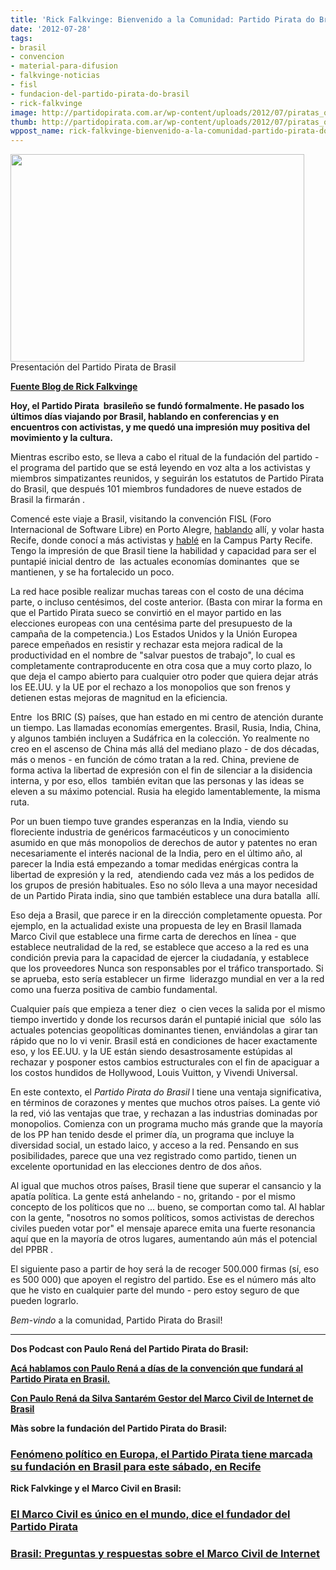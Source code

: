 ```yaml
---
title: 'Rick Falkvinge: Bienvenido a la Comunidad: Partido Pirata do Brasil'
date: '2012-07-28'
tags:
- brasil
- convencion
- material-para-difusion
- falkvinge-noticias
- fisl
- fundacion-del-partido-pirata-do-brasil
- rick-falkvinge
image: http://partidopirata.com.ar/wp-content/uploads/2012/07/piratas_opt.jpg
thumb: http://partidopirata.com.ar/wp-content/uploads/2012/07/piratas_opt-150x150.jpg
wppost_name: rick-falkvinge-bienvenido-a-la-comunidad-partido-pirata-do-brasil
---
```


<a href="http://partidopirata.com.ar/wp-content/uploads/2012/07/piratas_opt.jpg"><img class="size-full wp-image-5589" title="piratas_opt" src="http://partidopirata.com.ar/wp-content/uploads/2012/07/piratas_opt.jpg" alt="" width="470" height="332" /></a> Presentación del Partido Pirata de Brasil


<strong><a href="http://falkvinge.net/2012/07/28/welcome-to-the-community-partido-pirata-do-brasil/" target="_blank">Fuente Blog de Rick Falkvinge</a></strong>

<strong>Hoy, el Partido Pirata  brasileño se fundó formalmente. He pasado los últimos días viajando por Brasil, hablando en conferencias y en encuentros con activistas, y me quedó una impresión muy positiva del movimiento y la cultura.</strong>

Mientras escribo esto, se lleva a cabo el ritual de la fundación del partido - el programa del partido que se está leyendo en voz alta a los activistas y  miembros simpatizantes reunidos, y seguirán los estatutos de Partido Pirata do Brasil, que después 101 miembros fundadores de nueve estados de Brasil la firmarán .

Comencé este viaje a Brasil, visitando la convención FISL (Foro Internacional de Software Libre) en Porto Alegre, <a href="http://www.techtudo.com.br/artigos/noticia/2012/07/fundador-do-partido-pirata-elogia-marco-civil-e-lideranca-brasileira.html">hablando</a> allí, y volar hasta Recife, donde conocí a más activistas y <a href="http://g1.globo.com/pernambuco/campus-party-recife/2012/noticia/2012/07/para-ativista-rick-falkvinge-copyright-e-uma-limitacao-propriedade.html">hablé</a> en la Campus Party Recife. Tengo la impresión de que Brasil tiene la habilidad y capacidad para ser el puntapié inicial dentro de  las actuales economías dominantes  que se mantienen, y se ha fortalecido un poco.

La red hace posible realizar muchas tareas con el costo de una décima parte, o incluso centésimos, del coste anterior. (Basta con mirar la forma en que el Partido Pirata sueco se convirtió en el mayor partido en las elecciones europeas con una centésima parte del presupuesto de la campaña de la competencia.) Los Estados Unidos y la Unión Europea parece empeñados en resistir y rechazar esta mejora radical de la productividad en el nombre de "salvar puestos de trabajo", lo cual es completamente contraproducente en otra cosa que a muy corto plazo, lo que deja el campo abierto para cualquier otro poder que quiera dejar atrás los EE.UU. y la UE por el rechazo a los monopolios que son frenos y detienen estas mejoras de magnitud en la eficiencia.

Entre  los BRIC (S) países, que han estado en mi centro de atención durante un tiempo. Las llamadas economías emergentes. Brasil, Rusia, India, China, y algunos también incluyen a Sudáfrica en la colección. Yo realmente no creo en el ascenso de China más allá del mediano plazo - de dos décadas, más o menos - en función de cómo tratan a la red. China, previene de forma activa la libertad de expresión con el fin de silenciar a la disidencia interna, y por eso, ellos  también evitan que las personas y las ideas se eleven a su máximo potencial. Rusia ha elegido lamentablemente, la misma ruta.

Por un buen tiempo tuve grandes esperanzas en la India, viendo su floreciente industria de genéricos farmacéuticos y un conocimiento asumido en que más monopolios de derechos de autor y patentes no eran necesariamente el interés nacional de la India, pero en el último año, al parecer la India está empezando a tomar medidas enérgicas contra la libertad de expresión y la red,  atendiendo cada vez más a los pedidos de los grupos de presión habituales. Eso no sólo lleva a una mayor necesidad de un Partido Pirata india, sino que también establece una dura batalla  allí.

Eso deja a Brasil, que parece ir en la dirección completamente opuesta. Por ejemplo, en la actualidad existe una propuesta de ley en Brasil llamada Marco Civil que establece una firme carta de derechos en línea - que establece neutralidad de la red, se establece que acceso a la red es una condición previa para la capacidad de ejercer la ciudadanía, y establece que los proveedores Nunca son responsables por el tráfico transportado. Si se aprueba, esto sería establecer un firme  liderazgo mundial en ver a la red como una fuerza positiva de cambio fundamental.

Cualquier país que empieza a tener diez  o cien veces la salida por el mismo tiempo invertido y donde los recursos darán el puntapié inicial que  sólo las actuales potencias geopolíticas dominantes tienen, enviándolas a girar tan rápido que no lo vi venir. Brasil está en condiciones de hacer exactamente eso, y los EE.UU. y la UE están siendo desastrosamente estúpidas al rechazar y posponer estos cambios estructurales con el fin de apaciguar a los costos hundidos de Hollywood, Louis Vuitton, y Vivendi Universal.

En este contexto, el <em>Partido Pirata do Brasil</em> l tiene una ventaja significativa, en términos de corazones y mentes que muchos otros países. La gente vió la red, vió las ventajas que trae, y rechazan a las industrias dominadas por monopolios. Comienza con un programa mucho más grande que la mayoría de los PP han tenido desde el primer día, un programa que incluye la diversidad social, un estado laico, y acceso a la red. Pensando en sus posibilidades, parece que una vez registrado como partido, tienen un excelente oportunidad en las elecciones dentro de dos años.

Al igual que muchos otros países, Brasil tiene que superar el cansancio y la apatía política. La gente está anhelando - no, gritando - por el mismo concepto de los políticos que no ... bueno, se comportan como tal. Al hablar con la gente, "nosotros no somos políticos, somos activistas de derechos civiles pueden votar por" el mensaje aparece emita una fuerte resonancia aquí que en la mayoría de otros lugares, aumentando aún más el potencial del PPBR .

El siguiente paso a partir de hoy será la de recoger 500.000 firmas (sí, eso es 500 000) que apoyen el registro del partido. Ese es el número más alto que he visto en cualquier parte del mundo - pero estoy seguro de que pueden lograrlo.

<em>Bem-vindo</em> a la comunidad, Partido Pirata do Brasil!

<hr />

<strong>Dos Podcast con Paulo Rená del Partido Pirata do Brasil:</strong>

<strong><a href="http://partidopirata.com.ar/5498/hablando-con-paulo-rena-sobre-el-lanzamiento-del-partido-pirata-de-brasil-y-el-marco-civil">Acá hablamos con Paulo Rená a días de la convención que fundará al Partido Pirata en Brasil.</a></strong>

<strong><a href="http://partidopirata.com.ar/3891/podcast-con-paulo-rena-da-silva-santarem-gestor-del-marco-civil-de-internet-de-brasil">Con Paulo Rená da Silva Santarém Gestor del Marco Civil de Internet de Brasil</a></strong>

<strong>Màs sobre la fundación del Partido Pirata do Brasil:</strong>
<h3><a href="http://partidopirata.com.ar/5588/fenomeno-politico-en-europa-el-partido-pirata-tiene-su-fundacion-en-brasil-marcada-para-este-sabado-en-recife" rel="bookmark">Fenómeno político en Europa, el Partido Pirata tiene marcada su fundación en Brasil para este sábado, en Recife</a></h3>
<strong>Rick Falvkinge y el Marco Civil en Brasil:</strong>
<h3><a href="http://partidopirata.com.ar/5547/el-marco-civil-es-unico-en-el-mundo-dice-el-fundador-del-partido-pirata" rel="bookmark">El Marco Civil es único en el mundo, dice el fundador del Partido Pirata</a></h3>
<h3><a href="http://partidopirata.com.ar/5495/brasil-preguntas-y-respuestas-sobre-el-marco-civil-de-internet" rel="bookmark">Brasil: Preguntas y respuestas sobre el Marco Civil de Internet</a></h3>
&nbsp;
